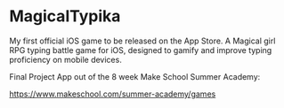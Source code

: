 # MagicalTypika
My first official iOS game to be released on the App Store.  A Magical girl RPG typing battle game for iOS, designed to gamify and improve typing proficiency on mobile devices.

Final Project App out of the 8 week Make School Summer Academy:

https://www.makeschool.com/summer-academy/games
